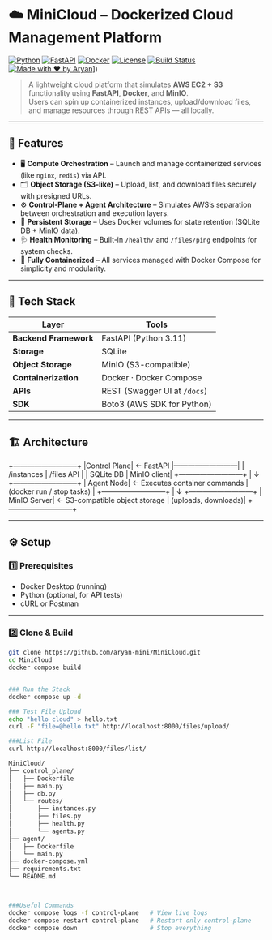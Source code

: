 # ☁️ MiniCloud – Dockerized Cloud Management Platform  

[![Python](https://img.shields.io/badge/Python-3.11-blue.svg?logo=python)](https://www.python.org/)
[![FastAPI](https://img.shields.io/badge/FastAPI-Framework-green.svg?logo=fastapi)](https://fastapi.tiangolo.com/)
[![Docker](https://img.shields.io/badge/Docker-Compose-2496ED.svg?logo=docker)](https://www.docker.com/)
[![License](https://img.shields.io/badge/License-MIT-yellow.svg)](LICENSE)
[![Build Status](https://img.shields.io/badge/Build-Passing-brightgreen.svg)](#)
[![Made with ❤️ by Aryan](https://img.shields.io/badge/Made%20with-%E2%9D%A4-red.svg)]([https://www.linkedin.com/in/aryan-srivastava-605b3a220/)])

> A lightweight cloud platform that simulates **AWS EC2 + S3** functionality using **FastAPI**, **Docker**, and **MinIO**.  
> Users can spin up containerized instances, upload/download files, and manage resources through REST APIs — all locally.

---

## 🚀 Features  

- 🖥️ **Compute Orchestration** – Launch and manage containerized services (like `nginx`, `redis`) via API.  
- 🗂️ **Object Storage (S3-like)** – Upload, list, and download files securely with presigned URLs.  
- ⚙️ **Control-Plane + Agent Architecture** – Simulates AWS’s separation between orchestration and execution layers.  
- 💾 **Persistent Storage** – Uses Docker volumes for state retention (SQLite DB + MinIO data).  
- 🩺 **Health Monitoring** – Built-in `/health/` and `/files/ping` endpoints for system checks.  
- 🐳 **Fully Containerized** – All services managed with Docker Compose for simplicity and modularity.  

---

## 🧩 Tech Stack  

| Layer | Tools |
|-------|--------|
| **Backend Framework** | FastAPI (Python 3.11) |
| **Storage** | SQLite |
| **Object Storage** | MinIO (S3-compatible) |
| **Containerization** | Docker · Docker Compose |
| **APIs** | REST (Swagger UI at `/docs`) |
| **SDK** | Boto3 (AWS SDK for Python) |

---

## 🏗️ Architecture  
+—————————+
|Control Plane|  ← FastAPI
|—————————|
| /instances | /files API  |
| SQLite DB  | MinIO client|
+—————————+
|
↓
+—————————+
| Agent Node|  ← Executes container commands
| (docker run / stop tasks) |
+—————————+
|
↓
+—————————+
| MinIO Server|  ← S3-compatible object storage
| (uploads, downloads)|
+—————————+


---

## ⚙️ Setup  

### 1️⃣ Prerequisites  
- Docker Desktop (running)  
- Python (optional, for API tests)  
- cURL or Postman  

---

### 2️⃣ Clone & Build  

```bash
git clone https://github.com/aryan-mini/MiniCloud.git
cd MiniCloud
docker compose build


### Run the Stack
docker compose up -d

### Test File Upload
echo "hello cloud" > hello.txt
curl -F "file=@hello.txt" http://localhost:8000/files/upload/

###List File
curl http://localhost:8000/files/list/

MiniCloud/
├── control_plane/
│   ├── Dockerfile
│   ├── main.py
│   ├── db.py
│   └── routes/
│       ├── instances.py
│       ├── files.py
│       ├── health.py
│       └── agents.py
├── agent/
│   ├── Dockerfile
│   └── main.py
├── docker-compose.yml
├── requirements.txt
└── README.md



###Useful Commands
docker compose logs -f control-plane   # View live logs
docker compose restart control-plane   # Restart only control-plane
docker compose down                    # Stop everything
